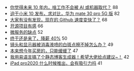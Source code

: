 - [你觉得未来 10 年内，啥工作不会被 AI 或机器取代？](https://www.v2ex.com/t/645736) 88
- [迫于小米 10 发布，求对比，华为 mate 30 pro 5G 版](https://www.v2ex.com/t/645737) 82
- [大家有没有发现，现在的 Github 速度变快了？](https://www.v2ex.com/t/645888) 68
- [开源项目有感](https://www.v2ex.com/t/645721) 66
- [微服务的缺点](https://www.v2ex.com/t/645719) 52
- [终于还是来了，降薪 40%](https://www.v2ex.com/t/645723) 50
- [镜头和显示器被消毒液喷的白斑点擦不掉怎么办？](https://www.v2ex.com/t/645703) 49
- [本来想今年买房的，只能缓缓了](https://www.v2ex.com/t/645821) 47
- [我用易语言搞了个静态博客生成器！希望大佬给点建议~！](https://www.v2ex.com/t/645782) 42
- [iPad pro2020 什么时候推出，会有吸引力吗](https://www.v2ex.com/t/645779) 41